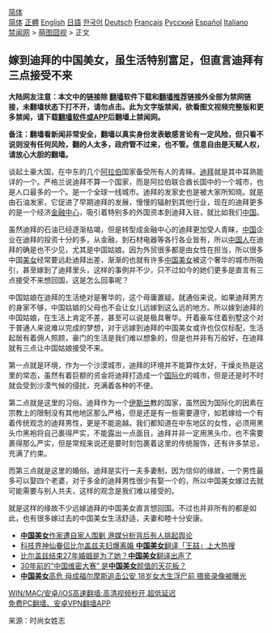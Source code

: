  <!-- 面包屑导航 --> <div class="breadcrumb"><!-- GTranslate: https://gtranslate.io/ -->  <div class="switcher notranslate">  <div class="selected">  <a href="#" onclick="return false;"> 简体</a>  </div>  <div class="option">  <a href="https://www.bannedbook.org" onclick="doGTranslate('zh-CN|zh-CN');jQuery('div.switcher div.selected a').html(jQuery(this).html());return false;" title="简体中文" class="nturl selected"> 简体</a>  <a href="https://www.bannedbook.org/zh-tw/" onclick="doGTranslate('zh-CN|zh-TW');jQuery('div.switcher div.selected a').html(jQuery(this).html());return false;" title="繁體中文" class="nturl"> 正體</a>  <a href="https://www.bannedbook.org/en/" onclick="doGTranslate('zh-CN|en');jQuery('div.switcher div.selected a').html(jQuery(this).html());return false;" title="English" class="nturl"> English</a>  <a href="https://www.bannedbook.org/ja/" onclick="doGTranslate('zh-CN|ja');jQuery('div.switcher div.selected a').html(jQuery(this).html());return false;" title="日本語" class="nturl"> 日語</a>  <a href="https://www.bannedbook.org/ko/" onclick="doGTranslate('zh-CN|ko');jQuery('div.switcher div.selected a').html(jQuery(this).html());return false;" title="한국어" class="nturl"> 한국어</a>  <a href="https://www.bannedbook.org/de/" onclick="doGTranslate('zh-CN|de');jQuery('div.switcher div.selected a').html(jQuery(this).html());return false;" title="Deutsch" class="nturl"> Deutsch</a>  <a href="https://www.bannedbook.org/fr/" onclick="doGTranslate('zh-CN|fr');jQuery('div.switcher div.selected a').html(jQuery(this).html());return false;" title="Français" class="nturl"> Français</a>  <a href="https://www.bannedbook.org/ru/" onclick="doGTranslate('zh-CN|ru');jQuery('div.switcher div.selected a').html(jQuery(this).html());return false;" title="Русский" class="nturl"> Русский</a>  <a href="https://www.bannedbook.org/es/" onclick="doGTranslate('zh-CN|es');jQuery('div.switcher div.selected a').html(jQuery(this).html());return false;" title="Español" class="nturl"> Español</a>  <a href="https://www.bannedbook.org/it/" onclick="doGTranslate('zh-CN|it');jQuery('div.switcher div.selected a').html(jQuery(this).html());return false;" title="Italiano" class="nturl"> Italiano</a>  </div>  </div>      <div class='breadcrumb-sub'><!-- Breadcrumb NavXT 6.3.0 --> <a href="https://www.bannedbook.org/" class="home">禁闻网</a> &gt; <a href="https://www.bannedbook.org/bnews/funmedia/" class="category">萌图囧视</a> &gt; 正文</div></div><h2>嫁到迪拜的中国美女，虽生活特别富足，但直言迪拜有三点接受不来</h2> <p class="notice"><b>大陆网友注意：本文中的链接除 <a href="https://github.com/bannedbook/fanqiang" >翻墙</a>软件下载和<a href="https://github.com/killgcd/justmysocks/blob/master/README.md">翻墙推荐</a>链接外全部为禁网链接，未翻墙状态下打不开，请勿点击。此为文字版禁闻，欲看图文视频完整版和更多禁闻，请下载<a href="https://github.com/bannedbook/fanqiang">翻墙软件或APP</a>后翻墙上禁闻网。</p><p>备注：翻墙看新闻非常安全，翻墙以真实身份发表敏感言论有一定风险，但只看不说则没有任何风险，翻的人太多，政府管不过来，也不管。信息自由是天赋人权，请放心大胆的翻墙。</b></p>  <div class="entry"> <p>谈起土豪大国，在中东的几个<a href="https://www.bannedbook.org/bnews/tag/%e9%98%bf%e6%8b%89%e4%bc%af/" class="st_tag internal_tag" rel="tag" title="标签 阿拉伯 下的日志">阿拉伯</a>国家备受所有人的青睐。<a href="https://www.bannedbook.org/bnews/tag/%e8%bf%aa%e6%8b%9c/" class="st_tag internal_tag" rel="tag" title="标签 迪拜 下的日志">迪拜</a>就是其中耳熟能详的一个。严格兰说迪拜不算一个国家，而是阿拉伯联合酋长国中的一个城市，也是人口最多的一个。是一个全球一线城市。迪拜的发家史也是被大家所知晓。就是由石油发家，它促进了早期迪拜的发展，慢慢的辐射到其他行业，现在的迪拜更多的是一个经济<a href="https://www.bannedbook.org/bnews/tag/%E9%87%91%E8%9E%8D%E4%B8%AD%E5%BF%83/" class="st_tag internal_tag" rel="tag" title="标签 金融中心 下的日志">金融中心</a>，吸引着特别多的外国资本到迪拜入驻，就比如我们<span class='wp_keywordlink_affiliate'><a href="https://www.bannedbook.org/" title="中国" target="_blank">中国</a></span>。</p> <p>虽然迪拜的石油已经逐渐枯竭，但是转型成金融中心的迪拜更加受人青睐，<a href="https://www.bannedbook.org/bnews/tag/%E4%B8%AD%E5%9B%BD/" class="st_tag internal_tag" rel="tag" title="标签 中国 下的日志">中国</a>企业在迪拜的投资十分的多，从金融，到石材电器等各行各业皆有，所以<a href="https://www.bannedbook.org/bnews/tag/%e4%b8%ad%e5%9b%bd%e4%ba%ba/" class="st_tag internal_tag" rel="tag" title="标签 中国人 下的日志">中国人</a>在迪拜的确是也不少见，尤其是中国姑娘。因为外贸很多都是由女性在担当，所以很多中国<a href="https://www.bannedbook.org/bnews/tag/%e7%be%8e%e5%a5%b3/" class="st_tag internal_tag" rel="tag" title="标签 美女 下的日志">美女</a>经常要远赴迪拜出差，渐渐的也就有许多<a href="https://www.bannedbook.org/bnews/tag/%e4%b8%ad%e5%9b%bd%e7%be%8e%e5%a5%b3/" class="st_tag internal_tag" rel="tag" title="标签 中国美女 下的日志">中国美女</a>被这个奢华的城市所吸引，甚至嫁到了迪拜里头，这样的事例并不少，只不过如今的她们更多是直言有三点接受不来想回国，这是怎么回事呢？</p>  <p>中国姑娘在迪拜的生活绝对是奢华的，这个毋庸置疑。就通俗来说，如果迪拜男方的身家不够，中国姑娘的父母也不会让女儿远嫁到这么远的地方。所以嫁到迪拜的中国姑娘，在生活上肯定不差，甚至可以说是极具奢华。开着豪车住着别墅这个对于普通人来说难以完成的梦想，对于远嫁到迪拜的中国美女或许也仅仅标配，生活起居有着佣人照顾，豪门的生活是我们难以想象的，但是也并非有万般好，在迪拜就有三点让中国姑娘接受不来。</p> <p>第一点就是环境，作为一个沙漠城市，迪拜的环境并不能算作太好，干燥炎热是这里的常态，虽然有着巨额的资金将迪拜打造成一个<a href="https://www.bannedbook.org/bnews/tag/%E5%9B%BD%E9%99%85%E5%8C%96/" class="st_tag internal_tag" rel="tag" title="标签 国际化 下的日志">国际化</a>的城市，但是还是时不时就会受到沙漠气候的侵扰，充满着各种的不便。</p>  <p>第二点就是这里的习俗。迪拜作为一个<a href="https://www.bannedbook.org/bnews/tag/%e4%bc%8a%e6%96%af%e5%85%b0/" class="st_tag internal_tag" rel="tag" title="标签 伊斯兰 下的日志">伊斯兰</a>教的国家，虽然因为国际化的因素在宗教上的限制没有其他地区那么严格，但是还是有一些需要遵守，如若嫁给一个有着传统观念的迪拜男性，更是不能逾越。我们都知道在中东地区的女性，必须用黑头巾黑袍将自己裹得严实，不能露出一点面目，迪拜并非一定用黑头巾，也不需要裹得那么严实，但是常规来说还是要时刻包裹着这里的传统服饰，还有许多禁忌，充满了约束。</p> <p>而第三点就是这里的婚俗。迪拜是实行一夫多妻制，因为信仰的缘故，一个男性最多可以娶四个老婆，对于多金的迪拜男性很少有娶一个的，所以中国美女嫁过去就可能需要与别人共夫，这样的观念是我们难以接受的。</p>  <p>就是这样的缘故不少远嫁迪拜的中国美女直言想回国。不过也并非所有的都是如此，也有很多嫁过去的中国美女生活舒适，夫妻和睦十分安康。</p> <ul class='op-related-articles' title='相关阅读'> <li><a href='https://www.bannedbook.org/bnews/comments/20210611/1564954.html' target='_blank'><b>中国美女</b>作家遭自家人围剿 港媒分析背后有人挑起舆论</a></li> <li><a href='https://www.bannedbook.org/bnews/taiwannews/20210506/1540769.html' target='_blank'>科技界神仙眷侣比尔盖兹夫妇爆离婚 <b>中国美女</b>翻译「王喆」上大热搜</a></li> <li><a href='https://www.bannedbook.org/bnews/comments/20210506/1540605.html' target='_blank'>比尔盖兹结束27年婚姻是为了她？<b>中国美女</b>翻译出声了</a></li> <li><a href='https://www.bannedbook.org/bnews/yule/20201119/1433213.html' target='_blank'>30年前的“中国维密大赛” 是<b>中国美女</b>颜值的天花板？</a></li> <li><a href='https://www.bannedbook.org/bnews/cbnews/20191015/1207027.html' target='_blank'><b>中国美女</b>高危 母成福尔摩斯追击公安 18岁女大生浮尸前 猥亵录像被曝光</a></li> </ul> <p class="texttj"> <a href="https://github.com/bannedbook/fanqiang/wiki/V2ray%E6%9C%BA%E5%9C%BA" target="_blank">WIN/MAC/安卓/iOS高速翻墙:高清视频秒开,超低延迟</a><br/> <a href="https://github.com/bannedbook/fanqiang/wiki/%E7%A6%81%E9%97%BB%E7%BD%91%E5%AE%89%E5%8D%93%E7%BF%BB%E5%A2%99%E6%96%B0%E9%97%BBAPP" target="_blank">免费PC翻墙、安卓VPN翻墙APP</a></p> <p> 来源：时尚女姓志 </p><a name='sharetosocial'></a>  <div style="margin-bottom:5px;padding-bottom:5px;clear:both"> <div id="archive-pix-1" class="banner-ads"> <!-- AuctionX Display platform tag START --> <div id="26318x728x90x621x_ADSLOT2" clicktrack="%%CLICK_URL_ESC%%"></div> <!-- AuctionX Display platform tag END --> </div> <div id="archive-pix-2" class="banner-ads"> <!-- AuctionX Display platform tag START --> <div id="26315x300x250x621x_ADSLOT2" clicktrack="%%CLICK_URL_ESC%%"></div> <!-- AuctionX Display platform tag END --> </div> </div>  <div id="archive-pix-1" class="banner-ads"> <!-- AuctionX Display platform tag START --> <div id="26318x728x90x621x_ADSLOT3" clicktrack="%%CLICK_URL_ESC%%"></div> <!-- AuctionX Display platform tag END --> </div> </div><!--END ENTRY--> 